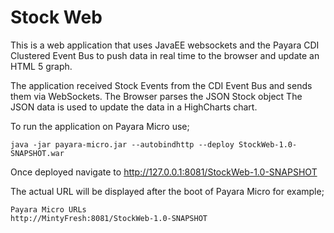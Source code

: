 # Stock Web

This is a web application that uses JavaEE websockets and the Payara CDI Clustered Event Bus to push data in real time to the browser and update an HTML 5 graph.

The application received Stock Events from the CDI Event Bus and sends them via WebSockets.
The Browser parses the JSON Stock object
The JSON data is used to update the data in a HighCharts chart.

To run the application on Payara Micro use;

```shell
java -jar payara-micro.jar --autobindhttp --deploy StockWeb-1.0-SNAPSHOT.war
```

Once deployed navigate to http://127.0.0.1:8081/StockWeb-1.0-SNAPSHOT

The actual URL will be displayed after the boot of Payara Micro for example;
```shell
Payara Micro URLs
http://MintyFresh:8081/StockWeb-1.0-SNAPSHOT

```
